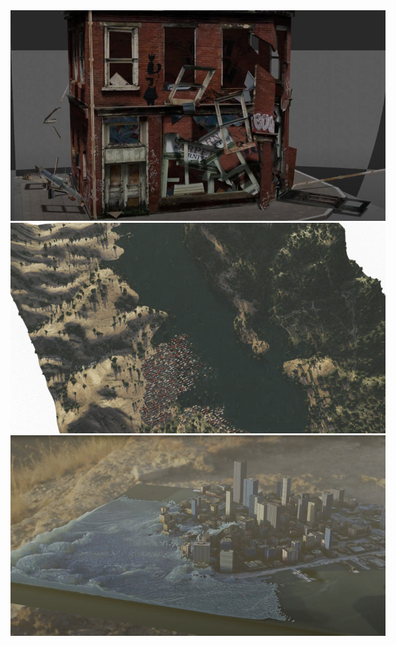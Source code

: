 <img src="../../../../images/3d-naturaldisasters/earthquake.jpg" alt="image1" style="max-width:600px;">
<img src="../../../../images/3d-naturaldisasters/erosion.jpg" alt="image1" style="max-width:600px;">
<img src="../../../../images/3d-naturaldisasters/flood.jpg" alt="image1" style="max-width:600px;">